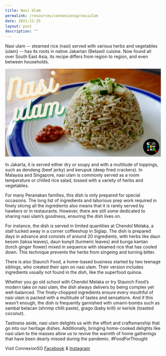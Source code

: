 ```yaml
---
title: Nasi Ulam
permalink: /resources/connexionsg/nasiulam
date: 2021-11-25
layout: post
description: ""
---
```

Nasi ulam -- steamed rice (nasi) served with various herbs and vegetables (ulam) -- has its roots in native Jakartan (Betawi) cuisine. Now found all over South East Asia, its recipe differs from region to region, and even between households.

![Alt text for image on Isomer site](/images/nasiulam.jpg)

In Jakarta, it is served either dry or soupy and with a multitude of toppings, such as dendeng (beef jerky) and kerupuk (deep fried crackers). In Malaysia and Singapore, nasi ulam is commonly served as a room temperature or chilled rice salad, tossed with a variety of herbs and vegetables.

For many Peranakan families, this dish is only prepared for special occasions. The long list of ingredients and laborious prep work required in finely slicing all the ingredients also means that it is rarely served by hawkers or in restaurants. However, there are still some dedicated to sharing nasi ulam’s goodness, ensuring the dish lives on.

For instance, the dish is served in limited quantities at Chendol Melaka, a stall tucked away in a corner coffeeshop in Siglap. The dish is prepared days in advance and consists of around 20 ingredients, with herbs like daun kesom (laksa leaves), daun kunyit (turmeric leaves) and bunga kantan (torch ginger flower) mixed in sequence with steamed rice that has cooled down. This technique prevents the herbs from singeing and turning bitter.

There is also Staunch Food, a home-based business started by two teenage siblings, who created their spin on nasi ulam. Their version includes ingredients usually not found in the dish, like the superfood quinoa.

Whether you go old school with Chendol Melaka or try Staunch Food’s modern take on nasi ulam, the dish always delivers by being complex yet well-balanced. The finely-chopped ingredients ensure every mouthful of nasi ulam is packed with a multitude of tastes and sensations. And if this wasn’t enough, the dish is frequently garnished with umami-bombs such as sambal belacan (shrimp chilli paste), grago (baby krill) or kerisik (toasted coconut).

Tastiness aside, nasi ulam delights us with the effort and craftsmanship that go into our heritage dishes. Additionally, bringing home-cooked delights like nasi ulam to the masses allow us to revive the warmth of home gatherings that have been dearly missed during the pandemic. #FoodForThought

Visit ConnexionSG [Facebook](https://www.facebook.com/ConnexionSG) & [Instagram](https://www.instagram.com/connexionsg/)